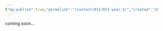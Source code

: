 ```yaml
---
{"dg-publish":true,"permalink":"/content/013/013-year-3/","created":"2024-10-01T18:50:58.676+01:00","updated":"2024-11-26T01:00:17.272+00:00"}
---
```


coming soon...